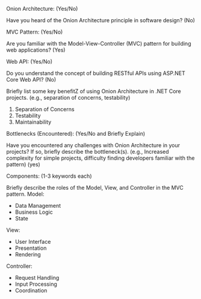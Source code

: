 Onion Architecture: (Yes/No) 
 
Have you heard of the Onion Architecture principle in software design? (No)

MVC Pattern: (Yes/No) 
 
Are you familiar with the Model-View-Controller (MVC) pattern for building web applications? (Yes)

Web API: (Yes/No) 
 
Do you understand the concept of building RESTful APIs using ASP.NET Core Web API? (No)

Briefly list some key benefitZ of using Onion Architecture in .NET Core projects. (e.g., separation of concerns, testability)
 1. Separation of Concerns
 2. Testability
 3. Maintainability

Bottlenecks (Encountered): (Yes/No and Briefly Explain)
 
 
Have you encountered any challenges with Onion Architecture in your projects? If so, briefly describe the bottleneck(s). (e.g., Increased complexity for simple projects, difficulty finding developers familiar with the pattern)
 (yes)

 
Components: (1-3 keywords each)
 
 
Briefly describe the roles of the Model, View, and Controller in the MVC pattern.
Model:  
- Data Management  
- Business Logic 
- State  

View:  
- User Interface 
- Presentation  
- Rendering  

Controller:  
- Request Handling
- Input Processing
- Coordination
